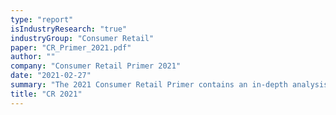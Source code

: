 ```yaml
---
type: "report"
isIndustryResearch: "true"
industryGroup: "Consumer Retail"
paper: "CR_Primer_2021.pdf"
author: ""
company: "Consumer Retail Primer 2021"
date: "2021-02-27"
summary: "The 2021 Consumer Retail Primer contains an in-depth analysis of the softlines, hardlines, food & beverage, and household & personal care sectors"
title: "CR 2021"
---
```

